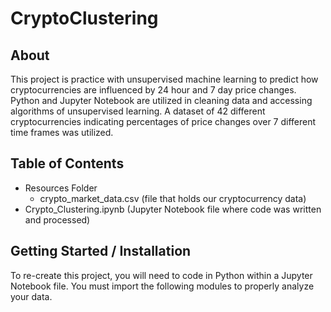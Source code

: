 # CryptoClustering

## About
This project is practice with unsupervised machine learning to predict how cryptocurrencies are influenced by 24 hour and 7 day price changes. Python and Jupyter Notebook are utilized in cleaning data and accessing algorithms of unsupervised learning. A dataset of 42 different cryptocurrencies indicating percentages of price changes over 7 different time frames was utilized.

## Table of Contents
* Resources Folder
  * crypto_market_data.csv (file that holds our cryptocurrency data)
* Crypto_Clustering.ipynb (Jupyter Notebook file where code was written and processed)

## Getting Started / Installation
To re-create this project, you will need to code in Python within a Jupyter Notebook file. You must import the following modules to properly analyze your data. 
